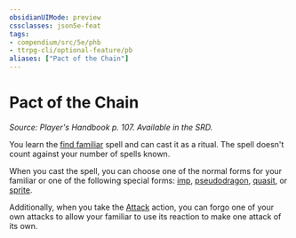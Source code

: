 ```yaml
---
obsidianUIMode: preview
cssclasses: json5e-feat
tags:
- compendium/src/5e/phb
- ttrpg-cli/optional-feature/pb
aliases: ["Pact of the Chain"]
---
```

# Pact of the Chain
*Source: Player's Handbook p. 107. Available in the SRD.*  

You learn the [find familiar](/3-Mechanics/CLI/spells/find-familiar.md) spell and can cast it as a ritual. The spell doesn't count against your number of spells known.

When you cast the spell, you can choose one of the normal forms for your familiar or one of the following special forms: [imp](/3-Mechanics/CLI/bestiary/fiend/imp.md), [pseudodragon](/3-Mechanics/CLI/bestiary/dragon/pseudodragon.md), [quasit](/3-Mechanics/CLI/bestiary/fiend/quasit.md), or [sprite](/3-Mechanics/CLI/bestiary/fey/sprite.md).

Additionally, when you take the [Attack](/3-Mechanics/CLI/rules/actions.md#Attack) action, you can forgo one of your own attacks to allow your familiar to use its reaction to make one attack of its own.
